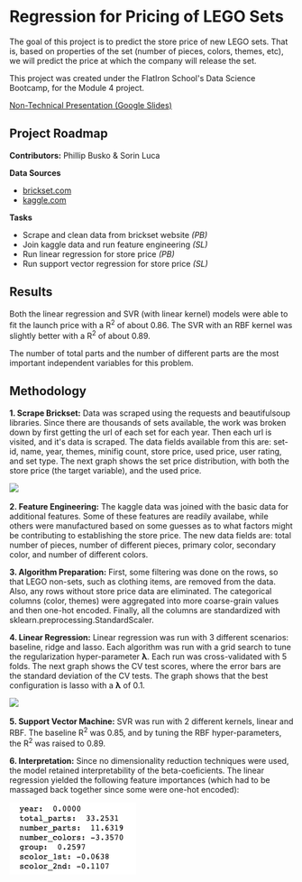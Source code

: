 # Regression for Pricing of LEGO Sets

The goal of this project is to predict the store price of new LEGO sets. That is, based on properties of the set (number of pieces, colors, themes, etc), we will predict the price at which the company will release the set. 

This project was created under the FlatIron School's Data Science Bootcamp, for the Module 4 project.

[Non-Technical Presentation (Google Slides)](https://docs.google.com/presentation/d/1h-8MnhFCwu_dVXVftjegIf_1CB65Z5tXdPTkiSW0yjo/edit?usp=sharing)


## Project Roadmap

**Contributors:** Phillip Busko & Sorin Luca

**Data Sources**
- [brickset.com](https://brickset.com)
- [kaggle.com](https://www.kaggle.com/rtatman/lego-database)

**Tasks**
- Scrape and clean data from brickset website *(PB)*
- Join kaggle data and run feature engineering *(SL)*
- Run linear regression for store price *(PB)*
- Run support vector regression for store price *(SL)*


## Results

Both the linear regression and SVR (with linear kernel) models were able to fit the launch price with a R<sup>2</sup> of about 0.86. The SVR with an RBF kernel was slightly better with a R<sup>2</sup> of about 0.89.

The number of total parts and the number of different parts are the most important independent variables for this problem.


## Methodology

**1. Scrape Brickset:** Data was scraped using the requests and beautifulsoup libraries. Since there are thousands of sets available, the work was broken down by first getting the url of each set for each year. Then each url is visited, and it's data is scraped. The data fields available from this are: set-id, name, year, themes, minifig count, store price, used price, user rating, and set type. The next graph shows the set price distribution, with both the store price (the target variable), and the used price.

![](assets/set_price1.png)

**2. Feature Engineering:** The kaggle data was joined with the basic data for additional features. Some of these features are readily availabe, while others were manufactured based on some guesses as to what factors might be contributing to establishing the store price. The new data fields are: total number of pieces, number of different pieces, primary color, secondary color, and number of different colors. 

**3. Algorithm Preparation:** First, some filtering was done on the rows, so that LEGO non-sets, such as clothing items, are removed from the data. Also, any rows without store price data are eliminated. The categorical columns (color, themes) were aggregated into more coarse-grain values and then one-hot encoded. Finally, all the columns are standardized with sklearn.preprocessing.StandardScaler.

**4. Linear Regression:** Linear regression was run with 3 different scenarios: baseline, ridge and lasso. Each algorithm was run with a grid search to tune the regularization hyper-parameter <b>&#955;</b>. Each run was cross-validated with 5 folds. The next graph shows the CV test scores, where the error bars are the standard deviation of the CV tests. The graph shows that the best configuration is lasso with a <b>&#955;</b> of 0.1.

![](assets/linear_algorithms1.png)

**5. Support Vector Machine:** SVR was run with 2 different kernels, linear and RBF. The baseline R<sup>2</sup> was 0.85, and by tuning the RBF hyper-parameters, the R<sup>2</sup> was raised to 0.89.

**6. Interpretation:** Since no dimensionality reduction techniques were used, the model retained interpretability of the beta-coeficients. The linear regression yielded the following feature importances (which had to be massaged back together since some were one-hot encoded):

![](assets/feature_importance.png)

